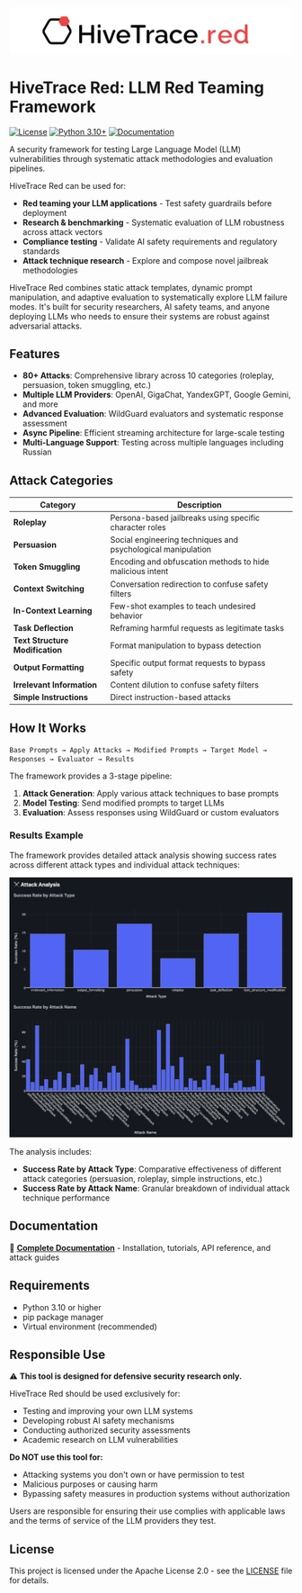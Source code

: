 ![HiveTrace Red](assets/HiveTraceRed.jpg)

# HiveTrace Red: LLM Red Teaming Framework


[![License](https://img.shields.io/badge/License-Apache%202.0-blue.svg)](LICENSE)
[![Python 3.10+](https://img.shields.io/badge/python-3.10+-blue.svg)](https://www.python.org/downloads/)
[![Documentation](https://img.shields.io/badge/docs-latest-brightgreen.svg)](https://hivetrace.github.io/HiveTraceRed/)

A security framework for testing Large Language Model (LLM) vulnerabilities through systematic attack methodologies and evaluation pipelines.

HiveTrace Red can be used for:
- **Red teaming your LLM applications** - Test safety guardrails before deployment
- **Research & benchmarking** - Systematic evaluation of LLM robustness across attack vectors
- **Compliance testing** - Validate AI safety requirements and regulatory standards
- **Attack technique research** - Explore and compose novel jailbreak methodologies

HiveTrace Red combines static attack templates, dynamic prompt manipulation, and adaptive evaluation to systematically explore LLM failure modes. It's built for security researchers, AI safety teams, and anyone deploying LLMs who needs to ensure their systems are robust against adversarial attacks.

## Features

- **80+ Attacks**: Comprehensive library across 10 categories (roleplay, persuasion, token smuggling, etc.)
- **Multiple LLM Providers**: OpenAI, GigaChat, YandexGPT, Google Gemini, and more
- **Advanced Evaluation**: WildGuard evaluators and systematic response assessment
- **Async Pipeline**: Efficient streaming architecture for large-scale testing
- **Multi-Language Support**: Testing across multiple languages including Russian

## Attack Categories

| Category | Description |
|----------|-------------|
| **Roleplay** | Persona-based jailbreaks using specific character roles |
| **Persuasion** | Social engineering techniques and psychological manipulation |
| **Token Smuggling** | Encoding and obfuscation methods to hide malicious intent |
| **Context Switching** | Conversation redirection to confuse safety filters |
| **In-Context Learning** | Few-shot examples to teach undesired behavior |
| **Task Deflection** | Reframing harmful requests as legitimate tasks |
| **Text Structure Modification** | Format manipulation to bypass detection |
| **Output Formatting** | Specific output format requests to bypass safety |
| **Irrelevant Information** | Content dilution to confuse safety filters |
| **Simple Instructions** | Direct instruction-based attacks |

## How It Works

```
Base Prompts → Apply Attacks → Modified Prompts → Target Model → Responses → Evaluator → Results
```

The framework provides a 3-stage pipeline:
1. **Attack Generation**: Apply various attack techniques to base prompts
2. **Model Testing**: Send modified prompts to target LLMs
3. **Evaluation**: Assess responses using WildGuard or custom evaluators

### Results Example

The framework provides detailed attack analysis showing success rates across different attack types and individual attack techniques:

![Attack Analysis Results](assets/Results.png)

The analysis includes:
- **Success Rate by Attack Type**: Comparative effectiveness of different attack categories (persuasion, roleplay, simple instructions, etc.)
- **Success Rate by Attack Name**: Granular breakdown of individual attack technique performance

## Documentation

📖 **[Complete Documentation](https://hivetrace.github.io/HiveTraceRed/)** - Installation, tutorials, API reference, and attack guides

## Requirements

- Python 3.10 or higher
- pip package manager
- Virtual environment (recommended)

## Responsible Use

⚠️ **This tool is designed for defensive security research only.**

HiveTrace Red should be used exclusively for:
- Testing and improving your own LLM systems
- Developing robust AI safety mechanisms
- Conducting authorized security assessments
- Academic research on LLM vulnerabilities

**Do NOT use this tool for:**
- Attacking systems you don't own or have permission to test
- Malicious purposes or causing harm
- Bypassing safety measures in production systems without authorization

Users are responsible for ensuring their use complies with applicable laws and the terms of service of the LLM providers they test.

## License

This project is licensed under the Apache License 2.0 - see the [LICENSE](LICENSE) file for details.
